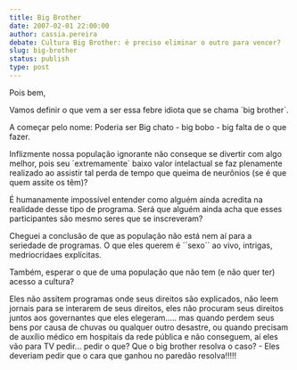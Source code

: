 ```yaml
---
title: Big Brother
date: 2007-02-01 22:00:00
author: cassia.pereira
debate: Cultura Big Brother: é preciso eliminar o outro para vencer?
slug: big-brother
status: publish 
type: post
---
```


Pois bem,  

Vamos definir o que vem a ser essa febre idiota que se chama ´big brother´.   

A começar pelo nome: Poderia ser Big chato - big bobo - big falta de o que fazer.  

Inflizmente nossa população ignorante não conseque se divertir com algo melhor, pois seu ´extremamente´ baixo valor intelactual se faz plenamente realizado ao assistir tal perda de tempo que queima de neurônios (se é que quem assite os têm)?  

É humanamente impossível entender como alguém ainda acredita na realidade desse tipo de programa. Será que alguém ainda acha que esses participantes são mesmo seres que se inscreveram?  

Cheguei a conclusão de que as população não está nem aí para a seriedade de programas. O que eles querem é ´´sexo´´ ao vivo, intrigas, medriocridaes explícitas.  

Também, esperar o que de uma população que não tem (e não quer ter) acesso a cultura?   

Eles não assitem programas onde seus direitos são explicados, não leem jornais para se interarem de seus direitos, eles não procuram seus direitos juntos aos governantes que eles elegeram..... mas quando perdem seus bens por causa de chuvas ou qualquer outro desastre, ou quando precisam de auxílio médico em hospitais da rede pública e não conseguem, aí eles vão para TV pedir... pedir o que? Que o big brother resolva o caso? - Eles deveriam pedir que o cara que ganhou no paredão resolva!!!!!
